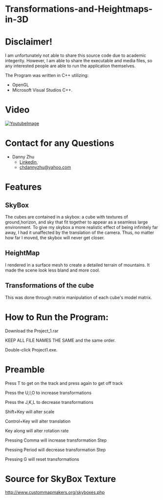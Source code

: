 # Transformations-and-Heightmaps-in-3D

# Disclaimer!
  I am unfortunately not able to share this source code due to academic integerity. However, I am able to share the executable and media files, so any interested people are able to run the application themselves. 
  
The Program was written in C++ utilizing:
- OpenGL
- Microsoft Visual Studios C++.
  
# Video
[![YoutubeImage](https://github.com/HiDannyZhu/Transformations-and-Heightmaps-in-3D/blob/master/YoutubeImage.png)](https://www.youtube.com/watch?v=Z9tJMM_5zTE "Everything Is AWESOME")

# Contact for any Questions
- Danny Zhu
  - [Linkedin](https://www.linkedin.com/in/danny-zhu-8b6556119/),
  - chdannyzhu@yahoo.com
 

# Features

## SkyBox

The cubes are contained in a skybox: a cube with textures of ground,horizon, and sky that fit together to appear as a seamless large environment. To give my skybox a more realistic effect of being infinitely far away, I had it unaffected by the translation of the camera. Thus, no matter how far I moved, the skybox will never get closer.

## HeightMap

I rendered in a surface mesh to create a detailed terrain of mountains. It made the scene look less bland and more cool.


## Transformations of the cube

This was done through matrix manipulation of each cube's model matrix.


# How to Run the Program:
  Download the Project_1.rar
  
  KEEP ALL FILE NAMES THE SAME and the same order.
  
  Double-click Project1.exe. 

#  Preamble
Press T to get on the track and press again to get off track

Press the U,I,O to increase transformations

Press the J,K,L to decrease transformations

Shift+Key will alter scale

Control+Key will alter translation

Key along will alter rotation rate

Pressing Comma will increase transformation Step

Pressing Period will decrease transformation Step

Pressing G will reset transformations

# Source for SkyBox Texture
http://www.custommapmakers.org/skyboxes.php
